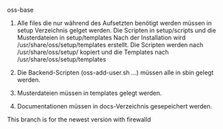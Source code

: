 oss-base
1. Alle files die nur während des Aufsetzten benötigt werden müssen in setup Verzeichnis gelget werden.
   Die Scripten in setup/scripts und die Musterdateien in setup/templates
   Nach der Installation wird /usr/share/oss/setup/templates erstellt.
   Die Scripten werden nach /usr/share/oss/setup/ kopiert und die Templates nach /usr/share/oss/setup/templates

2. Die Backend-Scripten (oss-add-user.sh ...)  müssen alle in sbin gelegt werden.

3. Musterdateien müssen in templates gelegt werden.

4. Documentationen müssen in docs-Verzeichnis gesepeichert werden.

This branch is for the newest version with firewalld
